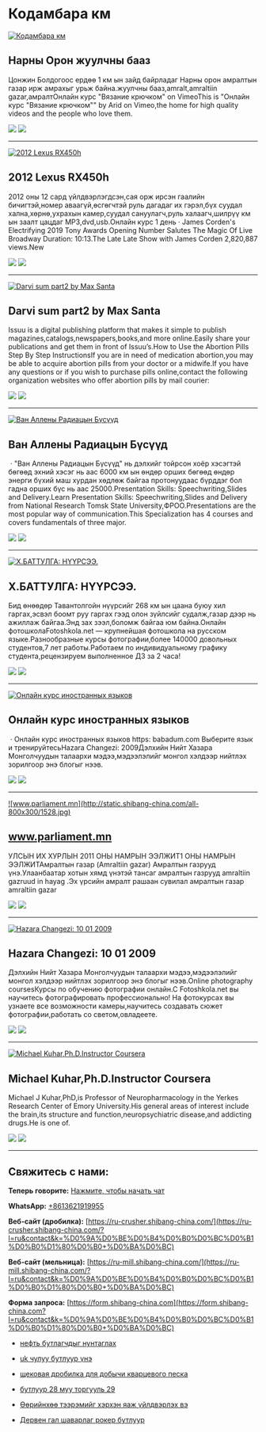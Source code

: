# Кодамбара км

<a href="https://swt.shibang-china.com/?l=ru&img&k=%D0%9A%D0%BE%D0%B4%D0%B0%D0%BC%D0%B1%D0%B0%D1%80%D0%B0+%D0%BA%D0%BC" target="_blank">![Кодамбара км](http://static.shibang-china.com/all-800x300/1067.jpg)</a>

## Нарны Орон жуулчны бааз
Цонжин Болдогоос ердөө 1 км ын зайд байрладаг Нарны орон амралтын газар ирж амрахыг урьж байна.жуулчны бааз,amralt,amraltiin gazar,амралтОнлайн курс &quot;Вязание крючком&quot; on VimeoThis is &quot;Онлайн курс &quot;Вязание крючком&quot;&quot; by Arid on Vimeo,the home for high quality videos and the people who love them.


<a href="https://whatsapp.shibangsoft.com/WhatsApp.php" target="_blank" title="WhatsApp">![](http://static.shibang-china.com/icon/whatsapp.png)</a> <a href="https://swt.shibang-china.com/?l=ru&icon&k=%D0%9A%D0%BE%D0%B4%D0%B0%D0%BC%D0%B1%D0%B0%D1%80%D0%B0+%D0%BA%D0%BC" target="_blank">![](http://static.shibang-china.com/icon/chat-ru.png)</a>

---

<a href="https://swt.shibang-china.com/?l=ru&img&k=%D0%9A%D0%BE%D0%B4%D0%B0%D0%BC%D0%B1%D0%B0%D1%80%D0%B0+%D0%BA%D0%BC" target="_blank">![2012 Lexus RX450h](http://static.shibang-china.com/all-800x300/481.jpg)</a>

## 2012 Lexus RX450h
2012 оны 12 сард үйлдвэрлэгдсэн,сая орж ирсэн гаалийн бичигтэй,номер аваагүй,өсгөгчтэй руль дагадаг их гэрэл,бүх суудал хална,хөрнө,ухрахын камер,суудал сануулагч,руль халаагч,шилрүү км ын заалт цацдаг МР3,dvd,usb.Онлайн курс 1 день&nbsp;&#0183;&#32;James Corden's Electrifying 2019 Tony Awards Opening Number Salutes The Magic Of Live Broadway Duration: 10:13.The Late Late Show with James Corden 2,820,887 views.New


<a href="https://whatsapp.shibangsoft.com/WhatsApp.php" target="_blank" title="WhatsApp">![](http://static.shibang-china.com/icon/whatsapp.png)</a> <a href="https://swt.shibang-china.com/?l=ru&icon&k=%D0%9A%D0%BE%D0%B4%D0%B0%D0%BC%D0%B1%D0%B0%D1%80%D0%B0+%D0%BA%D0%BC" target="_blank">![](http://static.shibang-china.com/icon/chat-ru.png)</a>

---

<a href="https://swt.shibang-china.com/?l=ru&img&k=%D0%9A%D0%BE%D0%B4%D0%B0%D0%BC%D0%B1%D0%B0%D1%80%D0%B0+%D0%BA%D0%BC" target="_blank">![Darvi sum part2 by Max Santa](http://static.shibang-china.com/all-800x300/1363.jpg)</a>

## Darvi sum part2 by Max Santa
Issuu is a digital publishing platform that makes it simple to publish magazines,catalogs,newspapers,books,and more online.Easily share your publications and get them in front of Issuu’s.How to Use the Abortion Pills Step By Step InstructionsIf you are in need of medication abortion,you may be able to acquire abortion pills from your doctor or a midwife.If you have any questions or if you wish to purchase pills online,contact the following organization websites who offer abortion pills by mail courier:


<a href="https://whatsapp.shibangsoft.com/WhatsApp.php" target="_blank" title="WhatsApp">![](http://static.shibang-china.com/icon/whatsapp.png)</a> <a href="https://swt.shibang-china.com/?l=ru&icon&k=%D0%9A%D0%BE%D0%B4%D0%B0%D0%BC%D0%B1%D0%B0%D1%80%D0%B0+%D0%BA%D0%BC" target="_blank">![](http://static.shibang-china.com/icon/chat-ru.png)</a>

---

<a href="https://swt.shibang-china.com/?l=ru&img&k=%D0%9A%D0%BE%D0%B4%D0%B0%D0%BC%D0%B1%D0%B0%D1%80%D0%B0+%D0%BA%D0%BC" target="_blank">![Ван Аллены Радиацын Бүсүүд](http://static.shibang-china.com/all-800x300/606.jpg)</a>

## Ван Аллены Радиацын Бүсүүд
&nbsp;&#0183;&#32;&quot;Ван Аллены Радиацын Бүсүүд&quot; нь дэлхийг тойрсон хоёр хэсэгтэй бөгөөд эхний хэсэг нь аас 6000 км ын өндөр орших бөгөөд өндөр энерги бүхий маш хурдан хөдлөж байгаа протонуудаас бүрддэг бол гадна орших бүс нь аас 25000.Presentation Skills: Speechwriting,Slides and Delivery.Learn Presentation Skills: Speechwriting,Slides and Delivery from National Research Tomsk State University,ФРОО.Presentations are the most popular way of communication.This Specialization has 4 courses and covers fundamentals of three major.


<a href="https://whatsapp.shibangsoft.com/WhatsApp.php" target="_blank" title="WhatsApp">![](http://static.shibang-china.com/icon/whatsapp.png)</a> <a href="https://swt.shibang-china.com/?l=ru&icon&k=%D0%9A%D0%BE%D0%B4%D0%B0%D0%BC%D0%B1%D0%B0%D1%80%D0%B0+%D0%BA%D0%BC" target="_blank">![](http://static.shibang-china.com/icon/chat-ru.png)</a>

---

<a href="https://swt.shibang-china.com/?l=ru&img&k=%D0%9A%D0%BE%D0%B4%D0%B0%D0%BC%D0%B1%D0%B0%D1%80%D0%B0+%D0%BA%D0%BC" target="_blank">![Х.БАТТУЛГА: НҮҮРСЭЭ.](http://static.shibang-china.com/all-800x300/37.jpg)</a>

## Х.БАТТУЛГА: НҮҮРСЭЭ.
Бид өнөөдөр Тавантолгойн нүүрсийг 268 км ын цаана буюу хил гаргах,эсвэл боомт руу гаргах гээд олон зүйлсийг судалж,газар дээр нь ажиллаж байгаа.Энд зах зээл,боломж байгаа юм байна.Онлайн фотошколаFotoshkola.net — крупнейшая фотошкола на русском языке.Разнообразные курсы фотографии,более 140000 довольных студентов,7 лет работы.Работаем по индивидуальному графику студента,рецензируем выполненное ДЗ за 2 часа!


<a href="https://whatsapp.shibangsoft.com/WhatsApp.php" target="_blank" title="WhatsApp">![](http://static.shibang-china.com/icon/whatsapp.png)</a> <a href="https://swt.shibang-china.com/?l=ru&icon&k=%D0%9A%D0%BE%D0%B4%D0%B0%D0%BC%D0%B1%D0%B0%D1%80%D0%B0+%D0%BA%D0%BC" target="_blank">![](http://static.shibang-china.com/icon/chat-ru.png)</a>

---

<a href="https://swt.shibang-china.com/?l=ru&img&k=%D0%9A%D0%BE%D0%B4%D0%B0%D0%BC%D0%B1%D0%B0%D1%80%D0%B0+%D0%BA%D0%BC" target="_blank">![Онлайн курс иностранных языков](http://static.shibang-china.com/all-800x300/1482.jpg)</a>

## Онлайн курс иностранных языков
&nbsp;&#0183;&#32;Онлайн курс иностранных языков https: babadum.com Выберите язык и тренируйтесьHazara Changezi: 2009Дэлхийн Нийт Хазара Монголчуудын талаархи мэдээ,мэдээлэлийг монгол хэлдээр нийтлэх зорилгоор энэ блогыг нээв.


<a href="https://whatsapp.shibangsoft.com/WhatsApp.php" target="_blank" title="WhatsApp">![](http://static.shibang-china.com/icon/whatsapp.png)</a> <a href="https://swt.shibang-china.com/?l=ru&icon&k=%D0%9A%D0%BE%D0%B4%D0%B0%D0%BC%D0%B1%D0%B0%D1%80%D0%B0+%D0%BA%D0%BC" target="_blank">![](http://static.shibang-china.com/icon/chat-ru.png)</a>

---

<a href="https://swt.shibang-china.com/?l=ru&img&k=%D0%9A%D0%BE%D0%B4%D0%B0%D0%BC%D0%B1%D0%B0%D1%80%D0%B0+%D0%BA%D0%BC" target="_blank">![www.parliament.mn](http://static.shibang-china.com/all-800x300/1528.jpg)</a>

## www.parliament.mn
УЛСЫН ИХ ХУРЛЫН 2011 ОНЫ НАМРЫН ЭЭЛЖИТ1 ОНЫ НАМРЫН ЭЭЛЖИТАмралтын газар (Amraltiin gazar) Амралтын газрууд үнэ.Улаанбаатар хотын хямд үнэтэй тансаг амралтын газрууд amraltiin gazruud in hayag .Эх үрсийн амралт рашаан сувилал амралтын газар amraltiin gazar


<a href="https://whatsapp.shibangsoft.com/WhatsApp.php" target="_blank" title="WhatsApp">![](http://static.shibang-china.com/icon/whatsapp.png)</a> <a href="https://swt.shibang-china.com/?l=ru&icon&k=%D0%9A%D0%BE%D0%B4%D0%B0%D0%BC%D0%B1%D0%B0%D1%80%D0%B0+%D0%BA%D0%BC" target="_blank">![](http://static.shibang-china.com/icon/chat-ru.png)</a>

---

<a href="https://swt.shibang-china.com/?l=ru&img&k=%D0%9A%D0%BE%D0%B4%D0%B0%D0%BC%D0%B1%D0%B0%D1%80%D0%B0+%D0%BA%D0%BC" target="_blank">![Hazara Changezi: 10 01 2009](http://static.shibang-china.com/all-800x300/1417.jpg)</a>

## Hazara Changezi: 10 01 2009
Дэлхийн Нийт Хазара Монголчуудын талаархи мэдээ,мэдээлэлийг монгол хэлдээр нийтлэх зорилгоор энэ блогыг нээв.Online photography coursesКурсы по обучению фотографии онлайн.С Fotoshkola.net вы научитесь фотографировать профессионально! На фотокурсах вы узнаете все возможности камеры,научитесь создавать сюжет фотографии,работать со светом,овладеете.


<a href="https://whatsapp.shibangsoft.com/WhatsApp.php" target="_blank" title="WhatsApp">![](http://static.shibang-china.com/icon/whatsapp.png)</a> <a href="https://swt.shibang-china.com/?l=ru&icon&k=%D0%9A%D0%BE%D0%B4%D0%B0%D0%BC%D0%B1%D0%B0%D1%80%D0%B0+%D0%BA%D0%BC" target="_blank">![](http://static.shibang-china.com/icon/chat-ru.png)</a>

---

<a href="https://swt.shibang-china.com/?l=ru&img&k=%D0%9A%D0%BE%D0%B4%D0%B0%D0%BC%D0%B1%D0%B0%D1%80%D0%B0+%D0%BA%D0%BC" target="_blank">![Michael Kuhar,Ph.D.Instructor Coursera](http://static.shibang-china.com/all-800x300/1371.jpg)</a>

## Michael Kuhar,Ph.D.Instructor Coursera
Michael J Kuhar,PhD,is Professor of Neuropharmacology in the Yerkes Research Center of Emory University.His general areas of interest include the brain,its structure and function,neuropsychiatric disease,and addicting drugs.He is one of.

<a href="https://whatsapp.shibangsoft.com/WhatsApp.php" target="_blank" title="WhatsApp">![](http://static.shibang-china.com/icon/whatsapp.png)</a> <a href="https://swt.shibang-china.com/?l=ru&icon&k=%D0%9A%D0%BE%D0%B4%D0%B0%D0%BC%D0%B1%D0%B0%D1%80%D0%B0+%D0%BA%D0%BC" target="_blank">![](http://static.shibang-china.com/icon/chat-ru.png)</a>

---
## Свяжитесь с нами:

**Теперь говорите:** [Нажмите, чтобы начать чат](https://swt.shibang-china.com?l=ru&contact&k=%D0%9A%D0%BE%D0%B4%D0%B0%D0%BC%D0%B1%D0%B0%D1%80%D0%B0+%D0%BA%D0%BC)

**WhatsApp:**  [+8613621919955](https://whatsapp.shibangsoft.com/WhatsApp.php)

**Веб-сайт (дробилка):** [https://ru-crusher.shibang-china.com/](https://ru-crusher.shibang-china.com/?l=ru&contact&k=%D0%9A%D0%BE%D0%B4%D0%B0%D0%BC%D0%B1%D0%B0%D1%80%D0%B0+%D0%BA%D0%BC)

**Веб-сайт (мельница):** [https://ru-mill.shibang-china.com/](https://ru-mill.shibang-china.com/?l=ru&contact&k=%D0%9A%D0%BE%D0%B4%D0%B0%D0%BC%D0%B1%D0%B0%D1%80%D0%B0+%D0%BA%D0%BC)

**Форма запроса:** [https://form.shibang-china.com](https://form.shibang-china.com?l=ru&contact&k=%D0%9A%D0%BE%D0%B4%D0%B0%D0%BC%D0%B1%D0%B0%D1%80%D0%B0+%D0%BA%D0%BC)

* [нефть бутлагчдыг нунтаглах](../129/%D0%BD%D0%B5%D1%84%D1%82%D1%8C%20%D0%B1%D1%83%D1%82%D0%BB%D0%B0%D0%B3%D1%87%D0%B4%D1%8B%D0%B3%20%D0%BD%D1%83%D0%BD%D1%82%D0%B0%D0%B3%D0%BB%D0%B0%D1%85.md)

* [uk чулуу бутлуур үнэ](../130/uk%20%D1%87%D1%83%D0%BB%D1%83%D1%83%20%D0%B1%D1%83%D1%82%D0%BB%D1%83%D1%83%D1%80%20%D2%AF%D0%BD%D1%8D.md)

* [щековая дробилка для добычи кварцевого песка](../130/%D1%89%D0%B5%D0%BA%D0%BE%D0%B2%D0%B0%D1%8F%20%D0%B4%D1%80%D0%BE%D0%B1%D0%B8%D0%BB%D0%BA%D0%B0%20%D0%B4%D0%BB%D1%8F%20%D0%B4%D0%BE%D0%B1%D1%8B%D1%87%D0%B8%20%D0%BA%D0%B2%D0%B0%D1%80%D1%86%D0%B5%D0%B2%D0%BE%D0%B3%D0%BE%20%D0%BF%D0%B5%D1%81%D0%BA%D0%B0.md)

* [бутлуур 28 муу торгууль 29](../129/%D0%B1%D1%83%D1%82%D0%BB%D1%83%D1%83%D1%80%2028%20%D0%BC%D1%83%D1%83%20%D1%82%D0%BE%D1%80%D0%B3%D1%83%D1%83%D0%BB%D1%8C%2029.md)

* [Өөрийнхөө тээрэмийг хэрхэн яаж үйлдвэрлэх вэ](../128/%D3%A8%D3%A9%D1%80%D0%B8%D0%B9%D0%BD%D1%85%D3%A9%D3%A9%20%D1%82%D1%8D%D1%8D%D1%80%D1%8D%D0%BC%D0%B8%D0%B9%D0%B3%20%D1%85%D1%8D%D1%80%D1%85%D1%8D%D0%BD%20%D1%8F%D0%B0%D0%B6%20%D2%AF%D0%B9%D0%BB%D0%B4%D0%B2%D1%8D%D1%80%D0%BB%D1%8D%D1%85%20%D0%B2%D1%8D.md)

* [Дервен гал шаварлаг рокер бутлуур](../128/%D0%94%D0%B5%D1%80%D0%B2%D0%B5%D0%BD%20%D0%B3%D0%B0%D0%BB%20%D1%88%D0%B0%D0%B2%D0%B0%D1%80%D0%BB%D0%B0%D0%B3%20%D1%80%D0%BE%D0%BA%D0%B5%D1%80%20%D0%B1%D1%83%D1%82%D0%BB%D1%83%D1%83%D1%80.md)